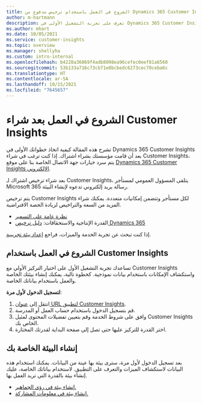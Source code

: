 ```yaml
---
title: الشروع في العمل باستخدام ترخيص مدفوع من Dynamics 365 Customer Insights
author: m-hartmann
description: تعرف على تجربة التشغيل الأولى في Dynamics 365 Customer Insights واستكشف إمكاناتها.
ms.author: mhart
ms.date: 10/05/2021
ms.service: customer-insights
ms.topic: overview
ms.manager: shellyha
ms.custom: intro-internal
ms.openlocfilehash: b4228a36069f4adb8098ea96cefec0eef81a6560
ms.sourcegitcommit: 53b133a716c73cb71e8bcbedc6273cec70ceba6c
ms.translationtype: HT
ms.contentlocale: ar-SA
ms.lasthandoff: 10/15/2021
ms.locfileid: "7645657"
---
```

# <a name="get-started-after-purchasing-customer-insights"></a>الشروع في العمل بعد شراء Customer Insights

تشرح هذه المقالة كيفية اتخاذ خطواتك الأولى في Dynamics 365 Customer Insights بعد أن قامت مؤسستك بشراء اشتراك. إذا كنت ترغب في شراء Customer Insights، يتم سرد خيارات جهة الاتصال الخاصة بنا على موقع [Dynamics 365 Customer Insights الإلكتروني](https://dynamics.microsoft.com/ai/customer-insights/). 

بعد شراء ترخيص اشتراك لـ Customer Insights، يتلقى المسؤول العمومي لمستأجر Microsoft 365 رسالة بريد إلكتروني تدعوه لإنشاء البيئة. 

يتم ترخيص Customer Insights لكل مستأجر وتتضمن إمكانيات متعددة. يمكنك شراء المزيد من السعة والتراخيص لزيادة الحصة الافتراضية. 
- [نظرة عامة على التسعير](https://dynamics.microsoft.com/ai/customer-insights/pricing/)
- القدرة الإنتاجية والاستحقاقات: [دليل ترخيص Dynamics 365](https://go.microsoft.com/fwlink/?LinkId=866544)

إذا كنت تبحث عن تجربة الخدمة والميزات، فراجع [إعداد بيئة تجريبية](trial-signup.md).

## <a name="start-with-customer-insights"></a>الشروع في العمل باستخدام Customer Insights

تساعدك تجربة التشغيل الأول على اختيار التركيز الأولي مع Customer Insights واستكشاف الإمكانات باستخدام بيانات نموذجية. كخطوة تالية، يمكنك إنشاء بيئتك الخاصة والعمل باستخدام بياناتك الخاصة.

**لتسجيل الدخول لأول مرة**:

1. انتقل إلى [عنوان URL لتطبيق Customer Insights](https://home.ci.ai.dynamics.com).
1. قم بتسجيل الدخول باستخدام حساب العمل أو المدرسة. 
1. وافق على شروط الخدمة وقم بتعيين تفضيلات المحتوى لمثيل Customer Insights الخاص بك.
1. اختر القدرة للتركيز عليها حتى تصل إلى صفحة البداية لقدرتك المختارة.

## <a name="create-your-own-environment"></a>إنشاء البيئة الخاصة بك

بعد تسجيل الدخول لأول مرة، سترى بيئة بها عينة من البيانات. يمكنك استخدام هذه البيانات لاستكشاف الميزات والتعرف على التطبيق. لاستخدام بياناتك الخاصة، عليك إنشاء بيئة بالقدرة التي تريد العمل بها.

- [إنشاء بيئة في رؤى الجماهير.](audience-insights/get-started-paid.md)
- [إنشاء بيئة في معلومات المشاركة.](engagement-insights/create-new-environment.md) 



